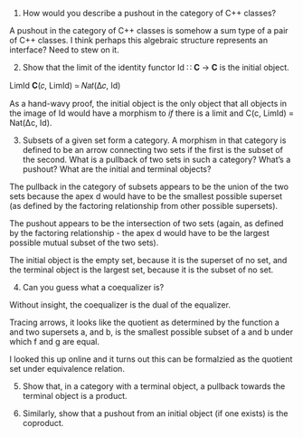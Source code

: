 1. How would you describe a pushout in the category of C++ classes?

A pushout in the category of C++ classes is somehow a sum type of a pair of C++ classes. I think perhaps this algebraic structure represents an interface? Need to stew on it.

2. Show that the limit of the identity functor Id ∷ 𝐂 → 𝐂 is the
initial object.

LimId
𝐂(𝑐, LimId) ≃ 𝑁𝑎𝑡(Δ𝑐, Id)

As a hand-wavy proof, the initial object is the only object that all objects in the image of Id would have a morphism to _if_ there is a limit and C(c, LimId) = Nat(∆c, Id).

3. Subsets of a given set form a category. A morphism in that category
is defined to be an arrow connecting two sets if the first is
the subset of the second. What is a pullback of two sets in such
a category? What’s a pushout? What are the initial and terminal
objects?

The pullback in the category of subsets appears to be the union of the two sets because the apex d would have to be the smallest possible superset (as defined by the factoring relationship from other possible supersets).

The pushout appears to be the intersection of two sets (again, as defined by the factoring relationship - the apex d would have to be the largest possible mutual subset of the two sets).

The initial object is the empty set, because it is the superset of no set, and the terminal object is the largest set, because it is the subset of no set.


4. Can you guess what a coequalizer is?

Without insight, the coequalizer is the dual of the equalizer.

Tracing arrows, it looks like the quotient as determined by the function a and two supersets a, and b, is the smallest possible subset of a and b under which f and g are equal.

I looked this up online and it turns out this can be formalzied as the quotient set under equivalence relation.

5. Show that, in a category with a terminal object, a pullback towards the terminal object is a product.

6. Similarly, show that a pushout from an initial object (if one exists) is the coproduct.




